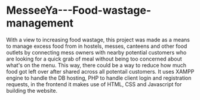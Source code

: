 # MesseeYa---Food-wastage-management

With a view to increasing food wastage, this project was made as a means to manage excess food from in hostels, messes, canteens and other food outlets by connecting mess owners with nearby potential customers who are looking
for a quick grab of meal without being too concerned about what's on the menu. This way, there could be a way to reduce how much food got left over after shared across all potentail customers.
It uses XAMPP engine to handle the DB hosting, PHP to handle client login and registration requests, in the frontend it makes use of HTML, CSS and Javascript for building the website.
